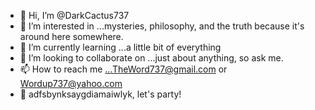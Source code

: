 - 👋 Hi, I’m @DarkCactus737
- 👀 I’m interested in ...mysteries, philosophy, and the truth because it's around here somewhere.
- 🌱 I’m currently learning ...a little bit of everything
- 💞️ I’m looking to collaborate on ...just about anything, so ask me.
- 📫 How to reach me ...TheWord737@gmail.com or Wordup737@yahoo.com
- 🤔 adfsbynksaygdiamaiwlyk, let's party!
<!---
DarkCactus737/DarkCactus737 is a ✨ special ✨ repository because its `README.md` (this file) appears on your GitHub profile.
You can click the Preview link to take a look at your changes.
--->
